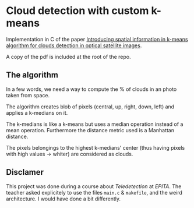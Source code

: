 # Cloud detection with custom k-means

Implementation in C of the paper
[Introducing spatial information in k-means algorithm for clouds detection in optical satellite images](http://adsabs.harvard.edu/abs/2001SPIE.4168...67B).

A copy of the pdf is included at the root of the repo.

## The algorithm

In a few words, we need a way to compute the % of clouds in an photo taken from space.

The algorithm creates blob of pixels (central, up, right, down, left) and applies
a k-medians on it.

The k-medians is like a k-means but uses a median operation instead of a mean
operation. Furthermore the distance metric used is a Manhattan distance.

The pixels belongings to the highest k-medians' center (thus having pixels with
high values -> whiter) are considered as clouds.

## Disclamer

This project was done during a course about *Teledetection* at *EPITA*. The
teacher asked explicitely to use the files `main.c` & `makefile`, and the
weird architecture. I would have done a bit differently.
